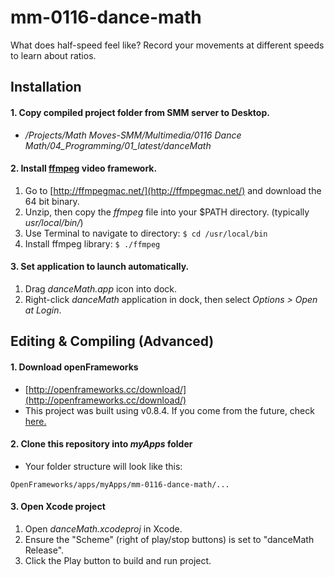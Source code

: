 # mm-0116-dance-math
What does half-speed feel like? Record your movements at different speeds to  learn about ratios.

## Installation
#### 1. Copy compiled project folder from SMM server to Desktop.
* */Projects/Math Moves-SMM/Multimedia/0116 Dance Math/04_Programming/01_latest/danceMath*   

#### 2. Install [ffmpeg](https://www.ffmpeg.org/) video framework. 
1. Go to [http://ffmpegmac.net/](http://ffmpegmac.net/) and download the 64 bit binary.
2. Unzip, then copy the *ffmpeg* file into your $PATH directory. (typically *usr/local/bin/*)
3. Use Terminal to navigate to directory: ``` $ cd /usr/local/bin ```
4. Install ffmpeg library: ```$ ./ffmpeg```   

#### 3. Set application to launch automatically.
1. Drag *danceMath.app* icon into dock.
2. Right-click *danceMath* application in dock, then select *Options > Open at Login*.

## Editing & Compiling (Advanced)
#### 1. Download openFrameworks
* [http://openframeworks.cc/download/](http://openframeworks.cc/download/)
* This project was built using v0.8.4.  If you come from the future, check [here.](http://openframeworks.cc/download/older.html)

#### 2. Clone this repository into *myApps* folder
* Your folder structure will look like this:
```
OpenFrameworks/apps/myApps/mm-0116-dance-math/...
```

#### 3. Open Xcode project
1. Open *danceMath.xcodeproj* in Xcode.
2. Ensure the "Scheme" (right of play/stop buttons) is set to "danceMath Release".
3. Click the Play button to build and run project.
